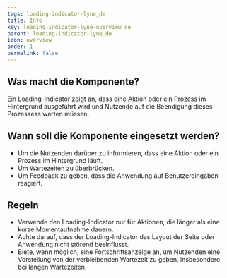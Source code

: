 ```yaml
---
tags: loading-indicator-lyne_de
title: Info
key: loading-indicator-lyne-overview_de
parent: loading-indicator-lyne_de
icon: overview
order: 1
permalink: false
---
```


## Was macht die Komponente?
Ein Loading-Indicator zeigt an, dass eine Aktion oder ein Prozess im Hintergrund ausgeführt wird und Nutzende auf die Beendigung dieses Prozessess warten müssen.

## Wann soll die Komponente eingesetzt werden?
* Um die Nutzenden darüber zu informieren, dass eine Aktion oder ein Prozess im Hintergrund läuft.
* Um Wartezeiten zu überbrücken.
* Um Feedback zu geben, dass die Anwendung auf Benutzereingaben reagiert.

## Regeln
* Verwende den Loading-Indicator nur für Aktionen, die länger als eine kurze Momentaufnahme dauern.
* Achte darauf, dass der Loading-Indicator das Layout der Seite oder Anwendung nicht störend beeinflusst.
* Biete, wenn möglich, eine Fortschrittsanzeige an, um Nutzenden eine Vorstellung von der verbleibenden Wartezeit zu geben, insbesondere bei langen Wartezeiten.